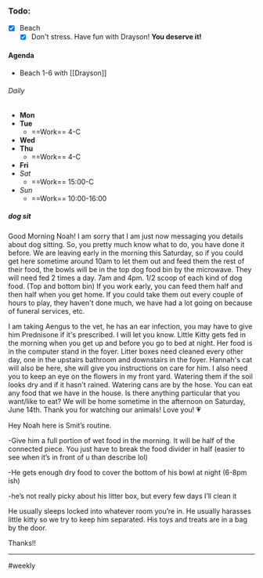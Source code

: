 ### Todo:
- [x] Beach
	- [x] Don't stress. Have fun with Drayson!
		**You deserve it!**
#### Agenda
- Beach 1-6 with [[Drayson]]
###### *Daily*
- **Mon**
- **Tue**
	- ==Work== 4-C
- **Wed**
- **Thu**
	- ==Work== 4-C
- **Fri**
- *Sat*
	- ==Work== 15:00-C
- *Sun*
	- ==Work== 10:00-16:00

##### dog sit
Good Morning Noah! 
I am  sorry that I am just now messaging you details about dog sitting. 
So, you pretty much know what to do, you have done it before. 
We are leaving early in the morning this Saturday, so if you could get here sometime around 10am to let them out and feed them the rest of their food, the bowls will be in the top dog food bin by the microwave. 
They will need fed 2 times a day. 
7am and 4pm. 1/2 scoop of each kind of dog food. (Top and bottom bin)
If you work early, you can feed them half and then half when you get home. 
If you could take them out every couple of hours to play, they haven't done much, we have had a lot going on because of funeral services, etc. 

I am taking Aengus to the vet, he has an ear infection, you may have to give him Prednisone if it's 
prescribed. I will let you know. 
Little Kitty gets fed in the morning when you get up and before you go to bed at night. Her food is in the computer stand in the foyer. 
Litter boxes need cleaned every other day, one in the upstairs bathroom and downstairs in the foyer. 
Hannah's cat will also be here, she will give you instructions on care for him. 
I also need you to keep an eye on the 
flowers in my front yard. Watering them if the soil looks dry and if it
 hasn't rained. Watering cans are by the hose. 
You can eat any food that we have in the house. 
Is there anything particular that you want/like to eat? 
We will be home sometime in the afternoon on Saturday, June 14th. 
Thank you for watching our animals! 
Love you! 💗 

Hey Noah here is Smit’s routine. 

-Give him a full portion of wet food in the morning. It will be half of the connected piece. You just have to break the food divider in half (easier to see when it’s in front of u than describe lol)

-He gets enough dry food to cover the bottom of his bowl at night (6-8pm ish)

-he’s not really picky about his litter box, but every few days I’ll clean it 


He usually sleeps locked into whatever room you’re in. He usually harasses little kitty so we try to keep him separated. His toys and treats are in a bag by the door. 

Thanks!!

---
#weekly